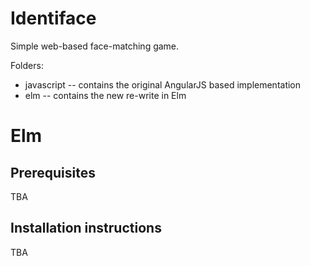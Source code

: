 # Identiface

Simple web-based face-matching game.

Folders:

   * javascript -- contains the original AngularJS based implementation
   * elm -- contains the new re-write in Elm


# Elm

## Prerequisites

TBA

## Installation instructions

TBA


